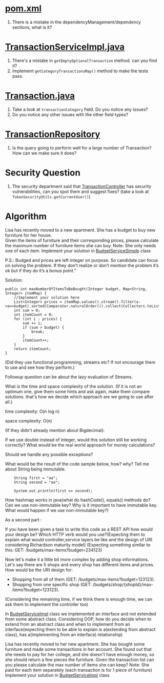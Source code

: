 # [pom.xml](pom.xml)

1. There is a mistake in the dependencyManagement/dependency sections, what is it?

# [TransactionServiceImpl.java](src/main/java/com/backbase/transaction/service/impl/TransactionServiceImpl.java)

1. There's a mistake in `getEmptyOptionalTransaction` method. can you find it?
2. Implement `getCategoryTransactionsMap()` method to make the tests pass.

# [Transaction.java](src/main/java/com/backbase/transaction/domain/Transaction.java)

1. Take a look at `transactionCategory` field. Do you notice any issues?
2. Do you notice any other issues with the other field types?

# [TransactionRepository](src/main/java/com/backbase/transaction/repository/TransactionRepository.java)

1. Is the query going to perform well for a large number of Transaction? How can we make sure it does?

# Security Question

1. The security department said
   that [TransactionController](src/main/java/com/backbase/transaction/rest/TransactionController.java) has security
   vulnerabilities, can you spot them and
   suggest fixes? (take a look at `TokenSecurityUtils.getCurrentUser()`)

# Algorithm

Lisa has recently moved to a new apartment. She has a budget to buy new furniture for her house.<br>
Given the items of furniture and their corresponding prices, please calculate the maximum number of furniture items she
can buy.
Note: She only needs one of each item.
Implement your solution
in [BudgetServiceSimple](src/main/java/com/backbase/transaction/service/impl/BudgetServiceSimple.java) class

P.S.: Budged and prices are left integer on purpose. So candidate can focus on solving the problem. If they don’t realize or don’t mention the problem it’s ok but if they do it’s a bonus point.”


Solution:

    public int maxNumberOfItemsToBeBought(Integer budget, Map<String, Integer> itemMap) {
        //Implement your solution here
        List<Integer> prices = itemMap.values().stream().filter(a->a<=budget).sorted(Comparator.naturalOrder()).collect(Collectors.toList());
        int sum = 0;
        int itemCount = 0;
        for (int i : prices) {
            sum += i;
            if (sum > budget) {
                break;
            }
            itemCount++;
        }
        return itemCount;
    }

(Did they use functional programming, streams etc? If not encourage them to use and see how they perform.)

Followup question can be about the lazy evaluation of Streams.


What is the time and space complexity of the solution. (If it is not an optimum one, give them some hints and ask again, make them compare solutions. that's how we decide which approach are we going to use after all.)

time complexity: O(n log n)

space complexity: O(n)

(If they didn't already mention about Bigdecimal):

If we use double instead of integer, would this solution still be working correctly? What would be the real world approach for money calculations?

Should we handle any possible exceptions?



What would be the result of the code sample below, how? why?  Tell me about String being immutable.

        String first = "aa";
        String second = "aa";

        System.out.println(first == second);

How hashmap works in java(what do hashCode(), equals() methods do? Can we use non-immutable key? Why is it important to have immutable key. What would happen if we use non-immutable key?)

As a second part :

If you have been given a task to write this code as a REST API how would your design be? Which HTTP verb would you use?(Expecting them to explain what would controller,service layers be like and the design of URI considering Richardson maturity model)
(Expecting something similar to this: GET: /budgets/max-items?budget=234123)

Now let's make it a little bit more complex by adding shop informations. Let's say there are 5 shops and every shop has different items and prices. How would be the URI design for:

- Shopping from all of them (GET: /budgets/max-items?budget=123123).
- Shopping from one specific shop (GET: /budgets/shop/{shopId}/max-items?budget=123123).

(Considering the remaining time, if we think there is enough time, we can ask them to implement the controller too)

In [BudgetServiceImpl](src/main/java/com/backbase/transaction/service/impl/BudgetServiceImpl.java) class we implemented an interface and not extended from some abstract class. Considering OOP, how do you decide when to extend from an abstract class and when to implement from an interface(expecting them to be able to explain is a(extending from abstract class), has a(implementing from an interface) relationship)






Lisa has recently moved to her new apartment. She has bought some furniture and made some transactions in her account.
She found out that she needs to pay for her college, and she doesn't have enough money, so she should return a few
pieces the furniture.
Given the transaction list can you please calculate the max number of items she can keep?
Note: She paid for each item separately (each transaction is for 1 piece of furniture)
Implement your solution
in [BudgetServiceImpl](src/main/java/com/backbase/transaction/service/impl/BudgetServiceImpl.java) class